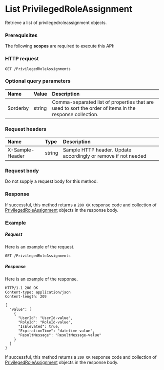 # List PrivilegedRoleAssignment

Retrieve a list of privilegedroleassignment objects.
### Prerequisites
The following **scopes** are required to execute this API: 
### HTTP request
<!-- { "blockType": "ignored" } -->
```http
GET /PrivilegedRoleAssignments
```
### Optional query parameters
|Name|Value|Description|
|:---------------|:--------|:-------|
|$orderby|string|Comma-separated list of properties that are used to sort the order of items in the response collection.|

### Request headers
| Name       | Type | Description|
|:-----------|:------|:----------|
| X-Sample-Header  | string  | Sample HTTP header. Update accordingly or remove if not needed|

### Request body
Do not supply a request body for this method.
### Response
If successful, this method returns a `200 OK` response code and collection of [PrivilegedRoleAssignment](../resources/privilegedroleassignment.md) objects in the response body.
### Example
##### Request
Here is an example of the request.
<!-- {
  "blockType": "request",
  "name": "get_privilegedroleassignments"
}-->
```http
GET /PrivilegedRoleAssignments
```
##### Response
Here is an example of the response.
<!-- {
  "blockType": "response",
  "truncated": false,
  "@odata.type": "microsoft.graph.privilegedroleassignment",
  "isCollection": true
} -->
```http
HTTP/1.1 200 OK
Content-type: application/json
Content-length: 209

{
  "value": [
    {
      "UserId": "UserId-value",
      "RoleId": "RoleId-value",
      "IsElevated": true,
      "ExpirationTime": "datetime-value",
      "ResultMessage": "ResultMessage-value"
    }
  ]
}
```
If successful, this method returns a `200 OK` response code and collection of [PrivilegedRoleAssignment](../resources/privilegedroleassignment.md) objects in the response body.

<!-- uuid: 3dcbcd94-a5b1-4a55-a577-f52edde7070e
2015-10-19 08:55:36 UTC -->
<!-- {
  "type": "#page.annotation",
  "description": "List PrivilegedRoleAssignment",
  "keywords": "",
  "section": "documentation",
  "tocPath": ""
}-->
